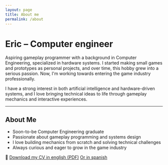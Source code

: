```yaml
---
layout: page
title: About me
permalink: /about
---
```


# Eric – Computer engineer

Aspiring gameplay programmer with a background in Computer Engineering, specialized in hardware systems. I started making small games and prototypes as personal projects, and over time, this hobby grew into a serious passion. Now, I'm working towards entering the game industry professionally.

I have a strong interest in both artificial intelligence and hardware-driven systems, and I love bringing technical ideas to life through gameplay mechanics and interactive experiences.

---

##  About Me

-  Soon-to-be Computer Engineering graduate
-  Passionate about gameplay programming and systems design
-  I love building mechanics from scratch and solving technical challenges
-  Always curious and eager to grow in the game industry


📄 [Download my CV in english (PDF)](/assets/files/CV_ERIC_ENG.pdf)
    [Or in spanish](/assets/files/CV_ERIC.pdf)


